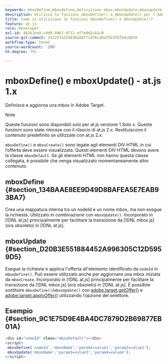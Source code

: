 ```yaml
---
keywords: mboxDefine;mboxdefine;definizione mbox;mboxUpdate;mboxupdate;aggiornamento mbox;at.js;funzioni;funzione
description: Utilizza le funzioni mboxDefine() e mboxUpdate() per l'Adobe [!DNL Target] Libreria JavaScript at.js per definire o aggiornare una mbox. (at.js 1.x)
title: Come si utilizzano le funzioni mboxDefine() e mboxUpdate()?
feature: at.js
role: Developer
exl-id: 48261be0-c4d0-4961-9712-ef7e0d2cb1c0
source-git-commit: 152257a52d836a88ffcd76cd9af5b3fbfbdc0839
workflow-type: tm+mt
source-wordcount: '200'
ht-degree: 75%

---
```


# mboxDefine() e mboxUpdate() - at.js 1.x

Definisce e aggiorna una mbox in Adobe Target.

>[!NOTE]
>
>Queste funzioni sono disponibili solo per at.js versione 1.Solo *x*. Queste funzioni sono state rimosse con il rilascio di at.js 2.x. Restituiscono il contenuto predefinito se utilizzate con at.js 2.x.

`mboxDefine()` e `mboxCreate()` sono legate agli elementi DIV HTML in cui l’offerta deve essere visualizzata. Questi elementi DIV HTML devono avere la classe `mboxDefault`. Se gli elementi HTML non hanno questa classe collegata, è possibile che venga visualizzato momentaneamente altro contenuto.

## mboxDefine {#section_134BAAE8EE9D49D8BAFEA5E7EAB93BA7}

Crea una mappatura interna tra un nodeId e un nome mbox, ma non esegue la richiesta. Utilizzato in combinazione con `mboxUpdate()`. Incorporato in [!DNL at.js] principalmente per facilitare la transizione da [!DNL mbox.js] (ora obsoleto) in [!DNL at.js].

## mboxUpdate {#section_D20B3E551884452A996305C12D5959D5}

Esegue la richiesta e applica l&#39;offerta all&#39;elemento identificato da `nodeId` in `mboxDefine()`. Può essere utilizzato anche per aggiornare una mbox iniziata da `mboxCreate`. Incorporato in [!DNL at.js] principalmente per facilitare la transizione da [!DNL mbox.js] (ora obsoleto) in [!DNL at.js]. È possibile sostituire `mboxDefine()`/`mboxUpdate()` con [adobe.target.getOffer()](/help/main/c-implementing-target/c-implementing-target-for-client-side-web/adobe-target-getoffer.md) e [adobe.target.applyOffer()](/help/main/c-implementing-target/c-implementing-target-for-client-side-web/adobe-target-applyoffer.md) utilizzando l’opzione del selettore.

## Esempio {#section_9C1E75D9E4BA4DC7879D2B69877EB01A}

```javascript
<div id="someId" class="mboxDefault"></div> 
<script> 
 mboxDefine('someId','mboxName','param1=value1','param2=value2'); 
 mboxUpdate('mboxName','param3=value3','param4=value4'); 
</script>
```

